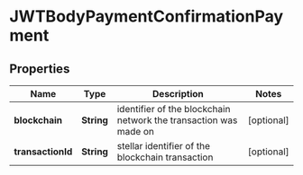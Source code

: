 
# JWTBodyPaymentConfirmationPayment

## Properties
Name | Type | Description | Notes
------------ | ------------- | ------------- | -------------
**blockchain** | **String** | identifier of the blockchain network the transaction was made on |  [optional]
**transactionId** | **String** | stellar identifier of the blockchain transaction |  [optional]




